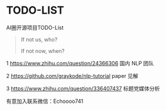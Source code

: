 # TODO-LIST
AI圈开源项目TODO-List


> If not us, who? 
>
> If not now, when?

1  https://www.zhihu.com/question/24366306 国内 NLP 团队

2  https://github.com/graykode/nlp-tutorial paper 见解

3 https://www.zhihu.com/question/336407437 标题党媒体分析


有意加入联系微信：Echoooo741
